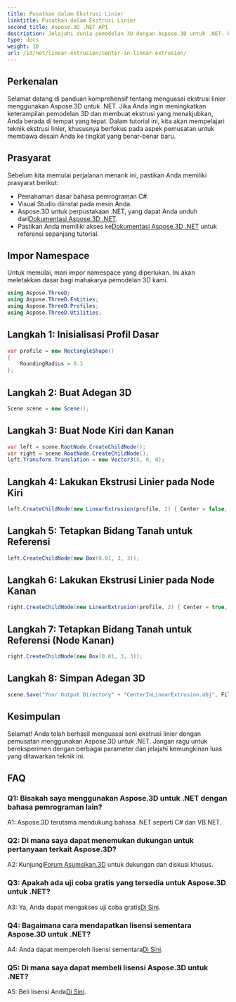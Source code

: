```yaml
---
title: Pusatkan dalam Ekstrusi Linier
linktitle: Pusatkan dalam Ekstrusi Linier
second_title: Aspose.3D .NET API
description: Jelajahi dunia pemodelan 3D dengan Aspose.3D untuk .NET. Pusatkan teknik ekstrusi linier, ciptakan desain menakjubkan, dan bebaskan kreativitas Anda.
type: docs
weight: 10
url: /id/net/linear-extrusion/center-in-linear-extrusion/
---
```

## Perkenalan

Selamat datang di panduan komprehensif tentang menguasai ekstrusi linier menggunakan Aspose.3D untuk .NET. Jika Anda ingin meningkatkan keterampilan pemodelan 3D dan membuat ekstrusi yang menakjubkan, Anda berada di tempat yang tepat. Dalam tutorial ini, kita akan mempelajari teknik ekstrusi linier, khususnya berfokus pada aspek pemusatan untuk membawa desain Anda ke tingkat yang benar-benar baru.

## Prasyarat

Sebelum kita memulai perjalanan menarik ini, pastikan Anda memiliki prasyarat berikut:

- Pemahaman dasar bahasa pemrograman C#.
- Visual Studio diinstal pada mesin Anda.
-  Aspose.3D untuk perpustakaan .NET, yang dapat Anda unduh dari[Dokumentasi Aspose.3D .NET](https://reference.aspose.com/3d/net/).
-  Pastikan Anda memiliki akses ke[Dokumentasi Aspose.3D .NET](https://reference.aspose.com/3d/net/) untuk referensi sepanjang tutorial.

## Impor Namespace

Untuk memulai, mari impor namespace yang diperlukan. Ini akan meletakkan dasar bagi mahakarya pemodelan 3D kami.

```csharp
using Aspose.ThreeD;
using Aspose.ThreeD.Entities;
using Aspose.ThreeD.Profiles;
using Aspose.ThreeD.Utilities;
```

## Langkah 1: Inisialisasi Profil Dasar

```csharp
var profile = new RectangleShape()
{
    RoundingRadius = 0.3
};
```

## Langkah 2: Buat Adegan 3D

```csharp
Scene scene = new Scene();
```

## Langkah 3: Buat Node Kiri dan Kanan

```csharp
var left = scene.RootNode.CreateChildNode();
var right = scene.RootNode.CreateChildNode();
left.Transform.Translation = new Vector3(5, 0, 0);
```

## Langkah 4: Lakukan Ekstrusi Linier pada Node Kiri

```csharp
left.CreateChildNode(new LinearExtrusion(profile, 2) { Center = false, Slices = 3 });
```

## Langkah 5: Tetapkan Bidang Tanah untuk Referensi

```csharp
left.CreateChildNode(new Box(0.01, 3, 3));
```

## Langkah 6: Lakukan Ekstrusi Linier pada Node Kanan

```csharp
right.CreateChildNode(new LinearExtrusion(profile, 2) { Center = true, Slices = 3 });
```

## Langkah 7: Tetapkan Bidang Tanah untuk Referensi (Node Kanan)

```csharp
right.CreateChildNode(new Box(0.01, 3, 3));
```

## Langkah 8: Simpan Adegan 3D

```csharp
scene.Save("Your Output Directory" + "CenterInLinearExtrusion.obj", FileFormat.WavefrontOBJ);
```

## Kesimpulan

Selamat! Anda telah berhasil menguasai seni ekstrusi linier dengan pemusatan menggunakan Aspose.3D untuk .NET. Jangan ragu untuk bereksperimen dengan berbagai parameter dan jelajahi kemungkinan luas yang ditawarkan teknik ini.

## FAQ

### Q1: Bisakah saya menggunakan Aspose.3D untuk .NET dengan bahasa pemrograman lain?

A1: Aspose.3D terutama mendukung bahasa .NET seperti C# dan VB.NET.

### Q2: Di mana saya dapat menemukan dukungan untuk pertanyaan terkait Aspose.3D?

 A2: Kunjungi[Forum Asumsikan.3D](https://forum.aspose.com/c/3d/18) untuk dukungan dan diskusi khusus.

### Q3: Apakah ada uji coba gratis yang tersedia untuk Aspose.3D untuk .NET?

 A3: Ya, Anda dapat mengakses uji coba gratis[Di Sini](https://releases.aspose.com/).

### Q4: Bagaimana cara mendapatkan lisensi sementara Aspose.3D untuk .NET?

 A4: Anda dapat memperoleh lisensi sementara[Di Sini](https://purchase.aspose.com/temporary-license/).

### Q5: Di mana saya dapat membeli lisensi Aspose.3D untuk .NET?

 A5: Beli lisensi Anda[Di Sini](https://purchase.aspose.com/buy).
